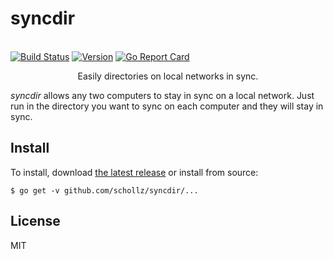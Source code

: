 <p align="center">
<h1>syncdir</h1>
<br>
<a href="https://travis-ci.org/schollz/syncdir"><img src="https://travis-ci.org/schollz/syncdir.svg?branch=master&style=flat-square" alt="Build Status"></a>
<a href="https://github.com/schollz/syncdir/releases/latest"><img src="https://img.shields.io/badge/version-1.0.0-brightgreen.svg?style=flat-square" alt="Version"></a>
<a href="https://goreportcard.com/report/github.com/schollz/syncdir"><img src="https://goreportcard.com/badge/github.com/schollz/syncdir" alt="Go Report Card"></a>
</p>

<p align="center">Easily directories on local networks in sync.</p>

*syncdir* allows any two computers to stay in sync on a local network. Just run in the directory you want to sync on each computer and they will stay in sync.

## Install

To install, download [the latest release](https://github.com/schollz/syncdir) or install from source:

```
$ go get -v github.com/schollz/syncdir/...
```

## License 

MIT